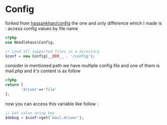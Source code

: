 # Config

forked from [hassankhan/config](https://github.com/hassankhan/config)
the one and only difference which I made is :
access config values by file name 


```php
<?php
use Noodlehaus\Config;

// Load all supported files in a directory
$conf = new Config(__DIR__ . '/config');

```


consider in mentioned path we have multiple config file and one of them is mail.php
and it's content is as follow 

```php
<?php
return [ 
       'driver'=>'file'
];


```


now you can access this variable like follow :

```php
// Get value using key
$debug = $conf->get('mail.driver');

```
